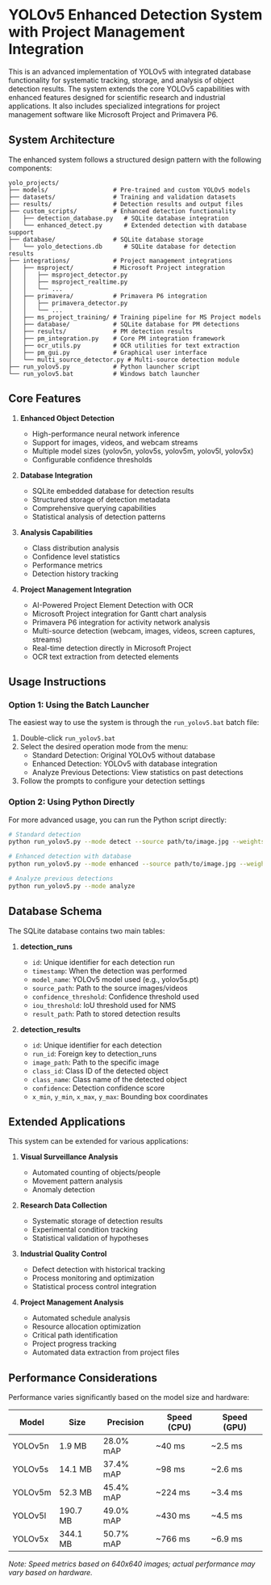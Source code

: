 # YOLOv5 Enhanced Detection System with Project Management Integration

This is an advanced implementation of YOLOv5 with integrated database functionality for systematic tracking, storage, and analysis of object detection results. The system extends the core YOLOv5 capabilities with enhanced features designed for scientific research and industrial applications. It also includes specialized integrations for project management software like Microsoft Project and Primavera P6.

## System Architecture

The enhanced system follows a structured design pattern with the following components:

```
yolo_projects/
├── models/                  # Pre-trained and custom YOLOv5 models
├── datasets/                # Training and validation datasets
├── results/                 # Detection results and output files
├── custom_scripts/          # Enhanced detection functionality
│   ├── detection_database.py   # SQLite database integration
│   └── enhanced_detect.py      # Extended detection with database support
├── database/                # SQLite database storage
│   └── yolo_detections.db      # SQLite database for detection results
├── integrations/            # Project management integrations
│   ├── msproject/           # Microsoft Project integration
│   │   ├── msproject_detector.py
│   │   ├── msproject_realtime.py
│   │   └── ...
│   ├── primavera/           # Primavera P6 integration
│   │   ├── primavera_detector.py
│   │   └── ...
│   ├── ms_project_training/ # Training pipeline for MS Project models
│   ├── database/            # SQLite database for PM detections
│   ├── results/             # PM detection results
│   ├── pm_integration.py    # Core PM integration framework
│   ├── ocr_utils.py         # OCR utilities for text extraction
│   ├── pm_gui.py            # Graphical user interface
│   └── multi_source_detector.py # Multi-source detection module
├── run_yolov5.py            # Python launcher script
└── run_yolov5.bat           # Windows batch launcher
```

## Core Features

1. **Enhanced Object Detection**
   - High-performance neural network inference
   - Support for images, videos, and webcam streams
   - Multiple model sizes (yolov5n, yolov5s, yolov5m, yolov5l, yolov5x)
   - Configurable confidence thresholds

2. **Database Integration**
   - SQLite embedded database for detection results
   - Structured storage of detection metadata
   - Comprehensive querying capabilities
   - Statistical analysis of detection patterns

3. **Analysis Capabilities**
   - Class distribution analysis
   - Confidence level statistics
   - Performance metrics
   - Detection history tracking

4. **Project Management Integration**
   - AI-Powered Project Element Detection with OCR
   - Microsoft Project integration for Gantt chart analysis
   - Primavera P6 integration for activity network analysis
   - Multi-source detection (webcam, images, videos, screen captures, streams)
   - Real-time detection directly in Microsoft Project
   - OCR text extraction from detected elements

## Usage Instructions

### Option 1: Using the Batch Launcher

The easiest way to use the system is through the `run_yolov5.bat` batch file:

1. Double-click `run_yolov5.bat`
2. Select the desired operation mode from the menu:
   - Standard Detection: Original YOLOv5 without database
   - Enhanced Detection: YOLOv5 with database integration
   - Analyze Previous Detections: View statistics on past detections
3. Follow the prompts to configure your detection settings

### Option 2: Using Python Directly

For more advanced usage, you can run the Python script directly:

```bash
# Standard detection
python run_yolov5.py --mode detect --source path/to/image.jpg --weights yolov5s.pt

# Enhanced detection with database
python run_yolov5.py --mode enhanced --source path/to/image.jpg --weights yolov5s.pt --save-db

# Analyze previous detections
python run_yolov5.py --mode analyze
```

## Database Schema

The SQLite database contains two main tables:

1. **detection_runs**
   - `id`: Unique identifier for each detection run
   - `timestamp`: When the detection was performed
   - `model_name`: YOLOv5 model used (e.g., yolov5s.pt)
   - `source_path`: Path to the source images/videos
   - `confidence_threshold`: Confidence threshold used
   - `iou_threshold`: IoU threshold used for NMS
   - `result_path`: Path to stored detection results

2. **detection_results**
   - `id`: Unique identifier for each detection
   - `run_id`: Foreign key to detection_runs
   - `image_path`: Path to the specific image
   - `class_id`: Class ID of the detected object
   - `class_name`: Class name of the detected object
   - `confidence`: Detection confidence score
   - `x_min`, `y_min`, `x_max`, `y_max`: Bounding box coordinates

## Extended Applications

This system can be extended for various applications:

1. **Visual Surveillance Analysis**
   - Automated counting of objects/people
   - Movement pattern analysis
   - Anomaly detection

2. **Research Data Collection**
   - Systematic storage of detection results
   - Experimental condition tracking
   - Statistical validation of hypotheses

3. **Industrial Quality Control**
   - Defect detection with historical tracking
   - Process monitoring and optimization
   - Statistical process control integration

4. **Project Management Analysis**
   - Automated schedule analysis
   - Resource allocation optimization
   - Critical path identification
   - Project progress tracking
   - Automated data extraction from project files

## Performance Considerations

Performance varies significantly based on the model size and hardware:

| Model | Size | Precision | Speed (CPU) | Speed (GPU) |
|-------|------|-----------|------------|------------|
| YOLOv5n | 1.9 MB | 28.0% mAP | ~40 ms | ~2.5 ms |
| YOLOv5s | 14.1 MB | 37.4% mAP | ~98 ms | ~2.6 ms |
| YOLOv5m | 52.3 MB | 45.4% mAP | ~224 ms | ~3.4 ms |
| YOLOv5l | 190.7 MB | 49.0% mAP | ~430 ms | ~4.5 ms |
| YOLOv5x | 344.1 MB | 50.7% mAP | ~766 ms | ~6.9 ms |

*Note: Speed metrics based on 640x640 images; actual performance may vary based on hardware.*
